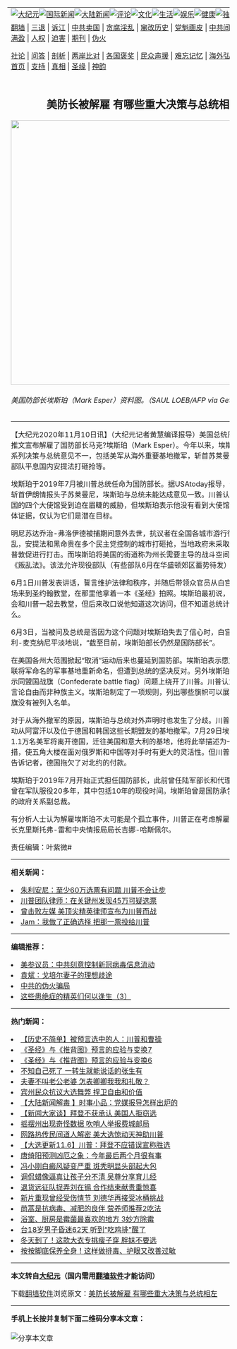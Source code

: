 <a name="1" id="1" target="_blank"></a><span id="1"></span>
<table align=center border="0"><tr><td colspan="2" VALIGN=TOP><a href="https://github.com/boyxwb378/djy/blob/master/gb/nsc413.md#1"><img src="https://raw.githubusercontent.com/boyxwb378/www/master/t/djy/1.jpg" title="大纪元"></a><a href="https://github.com/boyxwb378/djy/blob/master/gb/n24hr.md#1"><img src="https://raw.githubusercontent.com/boyxwb378/www/master/t/djy/3.jpg" title="国际新闻"></a><a href="https://github.com/boyxwb378/djy/blob/master/gb/nsc413.md#1"><img src="https://raw.githubusercontent.com/boyxwb378/www/master/t/djy/4.jpg" title="大陆新闻"></a><a href="https://github.com/boyxwb378/djy/blob/master/gb/news392.md#1"><img src="https://raw.githubusercontent.com/boyxwb378/www/master/t/djy/5.jpg" title="评论"></a><a href="https://github.com/boyxwb378/djy/blob/master/gb/news2007.md#1"><img src="https://raw.githubusercontent.com/boyxwb378/www/master/t/djy/6.jpg" title="文化"></a><a href="https://github.com/boyxwb378/djy/blob/master/gb/news2008.md#1"><img src="https://raw.githubusercontent.com/boyxwb378/www/master/t/djy/7.jpg" title="生活"></a><a href="https://github.com/boyxwb378/djy/blob/master/gb/ncyule.md#1"><img src="https://raw.githubusercontent.com/boyxwb378/www/master/t/djy/8.jpg" title="娱乐"></a><a href="https://github.com/boyxwb378/djy/blob/master/gb/nsc1002.md#1"><img src="https://raw.githubusercontent.com/boyxwb378/www/master/t/djy/9.jpg" title="健康"><a href="https://github.com/boyxwb378/djy/blob/master/gb/nf6092.md#1"><img src="https://raw.githubusercontent.com/boyxwb378/www/master/t/djy/10a.jpg" title="独家"></a><a href="https://github.com/boyxwb378/djy/blob/master/gb/nf4514.md#1"><img src="https://raw.githubusercontent.com/boyxwb378/www/master/t/djy/12a.jpg" title="头条"></a></td></tr>
<tr><td colspan="2" VALIGN=TOP><a target="_blank" href="https://github.com/boyxwb378/www/blob/master/README.md?zsrh#1">翻墙</a> | <a target="_blank" href="https://github.com/boyxwb378/djy/blob/master/gb/nf5657.md#1">三退</a> | <a target="_blank" href="https://github.com/boyxwb378/djy/blob/master/gb/nf6124.md#1">诉江</a> | <a target="_blank" href="https://github.com/boyxwb378/djy/blob/master/gb/nf1176117.md#1">中共卖国</a> | <a target="_blank" href="https://github.com/boyxwb378/djy/blob/master/gb/nf5773.md#1">贪腐淫乱</a> | <a target="_blank" href="https://github.com/boyxwb378/djy/blob/master/gb/nf1176115.md#1">窜改历史</a> | <a target="_blank" href="https://github.com/boyxwb378/djy/blob/master/gb/nf1176107.md#1">党魁画皮</a> | <a target="_blank" href="https://github.com/boyxwb378/djy/blob/master/gb/nf1320400.md#1">中共间谍</a> | <a target="_blank" href="https://github.com/boyxwb378/djy/blob/master/gb/nf1176114.md#1">破坏传统</a> | <a target="_blank" href="https://github.com/boyxwb378/ntdtv/blob/master/gb/prog447_1.md#1">恶贯满盈</a> | <a target="_blank" href="https://github.com/boyxwb378/djy/blob/master/gb/ncid278.md#1">人权</a> | <a target="_blank" href="https://github.com/boyxwb378/djy/blob/master/gb/nf1176111.md#1">迫害</a> | <a target="_blank" href="https://gitlab.com/szzdlab/mh-qikan/blob/master/README.md#1">期刊</a> | <a target="_blank" href="https://github.com/boyxwb378/djy/blob/master/gb/nf5562.md#1">伪火</a></p><p><a target="_blank" href="https://github.com/boyxwb378/djy/blob/master/gb/9p.md#1">社论</a> | <a target="_blank" href="https://github.com/boyxwb378/djy/blob/master/gb/nf4378.md#1">问答</a> | <a target="_blank" href="https://github.com/boyxwb378/djy/blob/master/gb/nf5792.md#1">剖析</a> | <a target="_blank" href="https://github.com/boyxwb378/djy/blob/master/gb/nf5735.md#1">两岸比对</a> | <a target="_blank" href="https://github.com/boyxwb378/djy/blob/master/gb/nf6119.md#1">各国褒奖</a> | <a target="_blank" href="https://github.com/boyxwb378/djy/blob/master/gb/nf6120.md#1">民众声援</a> | <a target="_blank" href="https://github.com/boyxwb378/djy/blob/master/gb/nf1188594.md#1">难忘记忆</a> | <a target="_blank" href="https://github.com/boyxwb378/djy/blob/master/gb/nf3180.md#1">海外弘传</a> | <a target="_blank" href="https://github.com/boyxwb378/djy/blob/master/gb/nf5410.md#1">万人上访</a> | <a target="_blank" href="https://github.com/boyxwb378/www/blob/master/README.md?zsrh#1">平台首页</a> | <a target="_blank" href="https://github.com/boyxwb378/djy/blob/master/gb/nf4386.md#1">支持</a> | <a target="_blank" href="https://github.com/boyxwb378/djy/blob/master/gb/nf4389.md#1">真相</a> | <a target="_blank" href="https://github.com/boyxwb378/djy/blob/master/gb/nf5790.md#1">圣缘</a> | <a target="_blank" href="https://github.com/boyxwb378/djy/blob/master/gb/nf4786.md#1">神韵</a></td></tr>
<tr><td VALIGN=TOP width="626"><h2 align=center>美防长被解雇 有哪些重大决策与总统相左</h2>
<img width="600" src="https://i.epochtimes.com/assets/uploads/2020/10/GettyImages-1226032125-600x400.jpg" />
<h6>美国防部长埃斯珀（Mark Esper）资料图。（SAUL LOEB/AFP via Getty Images)
</h6>
<hr>
	<p>【大纪元2020年11月10日讯】（大纪元记者黄慧编译报导）美国总统周一（9日）发推文宣布<ahref="https://github.com/boyxwb378/djy/blob/master/gb/tag/%E8%A7%A3%E9%9B%87.md#1">解雇</a>了<ahref="https://github.com/boyxwb378/djy/blob/master/gb/tag/%E5%9B%BD%E9%98%B2%E9%83%A8%E9%95%BF.md#1">国防部长</a>马克?<ahref="https://github.com/boyxwb378/djy/blob/master/gb/tag/%E5%9F%83%E6%96%AF%E7%8F%80.md#1">埃斯珀</a>（Mark Esper）。今年以来，埃斯珀与总统在一系列决策与总统意见不一，包括美军从海外重要基地撤军，斩首苏莱曼尼，使用现役部队平息国内安提法打砸抢等。</p>
<p><ahref="https://github.com/boyxwb378/djy/blob/master/gb/tag/%E5%9F%83%E6%96%AF%E7%8F%80.md#1">埃斯珀</a>于2019年7月被川普总统任命为<ahref="https://github.com/boyxwb378/djy/blob/master/gb/tag/%E5%9B%BD%E9%98%B2%E9%83%A8%E9%95%BF.md#1">国防部长</a>。据USAtoday报导，今年1月对于斩首伊朗情报头子苏莱曼尼，埃斯珀与总统未能达成意见一致。川普认为证据表明美国的四个大使馆受到迫在眉睫的威胁，但埃斯珀表示他没有看到大使馆受到威胁的具体证据，仅认为它们是潜在目标。</p>
<p>明尼苏达乔治-弗洛伊德被捕期间意外去世，抗议者在全国各城市游行很快演变为骚乱，安提法和黑命贵在多个民主党控制的城市打砸抢，当地政府未采取任何行动。川普敦促进行打击。而埃斯珀将美国的街道称为州长需要主导的战斗空间，抵制援引《叛乱法》。该法允许现役部队（有些部队6月在华盛顿郊区蓄势待发）处理骚乱。</p>
<p>6月1日川普发表讲话，誓言维护法律和秩序，并随后带领众官员从白宫出来，穿过广场来到圣约翰教堂，在那里他拿着一本《圣经》拍照。埃斯珀最初说，他不知道自己会和川普一起去教堂，但后来改口说他知道这次访问，但不知道总统计划在那里做什么。</p>
<p>6月3日，当被问及总统是否因为这个问题对埃斯珀失去了信心时，白宫新闻秘书凯利-麦克纳尼平淡地说，“截至目前，埃斯珀部长仍然是国防部长”。</p>
<p>在美国各州大范围掀起“取消”运动后来也蔓延到国防部。埃斯珀表示愿意将10个以邦联将军命名的军事基地重新命名，但遭到总统的坚决反对。另外埃斯珀在美军设施展示同盟国战旗（Confederate battle flag）问题上绕开了川普。川普认为展示战旗是言论自由而非种族主义。埃斯珀制定了一项规则，列出哪些旗帜可以展示，同盟国战旗没有被列入名单。</p>
<p>对于从海外撤军的原因，埃斯珀与总统对外声明时也发生了分歧。川普总统一直在推动从阿富汗以及位于德国和韩国这些长期盟友的基地撤军。7月29日埃斯珀宣布，1.1万名美军将离开德国，迁往美国和意大利的基地，他将此举描述为一种战略举措，使五角大楼在面对俄罗斯和中国等对手时有更大的灵活性。但川普随后一小时内告诉记者，德国拖欠了对北约的付款。</p>
<p>埃斯珀于2019年7月开始正式担任国防部长，此前曾任陆军部长和代理国防部长。他曾在军队服役20多年，其中包括10年的现役时间。埃斯珀曾是国防承包商雷神公司的政府关系副总裁。</p>
<p>有分析人士认为<ahref="https://github.com/boyxwb378/djy/blob/master/gb/tag/%E8%A7%A3%E9%9B%87.md#1">解雇</a>埃斯珀不太可能是个孤立事件，川普正在考虑解雇联邦调查局局长克里斯托弗-雷和中央情报局局长吉娜-哈斯佩尔。</p>
<p>责任编辑：叶紫微#</p>
	
<hr>


<strong>相关新闻：</strong>
<li><a href="https://github.com/boyxwb378/djy/blob/master/gb/20/11/8/n12534666.md#1">朱利安尼：至少60万选票有问题 川普不会让步</a></li>
<li><a href="https://github.com/boyxwb378/djy/blob/master/gb/20/11/9/n12535116.md#1">川普团队律师：在关键州发现45万可疑选票</a></li>
<li><a href="https://github.com/boyxwb378/djy/blob/master/gb/20/11/9/n12535137.md#1">曾击败左媒 美顶尖精英律师宣布为川普而战</a></li>
<li><a href="https://github.com/boyxwb378/djy/blob/master/gb/20/11/9/n12535743.md#1">Jam：我做了正确选择 把那一票投给川普</a></li>
<hr>


<strong>编辑推荐：</strong>
<li><a href="https://github.com/onzhi266/djy/blob/master/gb/20/2/22/n11887949.md#1">美参议员：中共刻意控制新冠病毒信息流动</a></li>
<li><a href="https://github.com/tsiac2612/djy/blob/master/gb/18/1/18/n10066835.md#1" target="_blank">袁斌：戈培尔妻子的理想歧途</a></li><li><a href="https://github.com/boyxwb378/djy/blob/master/gb/16/1/21/n4622075.md?dfh#1" target="_blank">中共的伪火骗局</a></li><li><a href="https://github.com/tsiac2612/djy/blob/master/gb/18/8/26/n10667251.md#1" target="_blank">这些患绝症的精英们何以逢生（3）</a></li>
<hr>

<strong>热门新闻：</strong>
<li><a href="https://github.com/bilamv370/djy/blob/master/gb/20/11/4/n12523568.md#1">【历史不简单】被预言选中的人：川普和曹操</a></li>
<li><a href="https://github.com/bilamv370/djy/blob/master/gb/20/9/30/n12442873.md#1">《圣经》与《推背图》预言的应验与变换7</a></li>
<li><a href="https://github.com/bilamv370/djy/blob/master/gb/20/9/30/n12442866.md#1">《圣经》与《推背图》预言的应验与变换6</a></li>
<li><a href="https://github.com/bilamv370/djy/blob/master/gb/20/10/20/n12488670.md#1">不知自己死了 一转生就能说话的张生有</a></li>
<li><a href="https://github.com/bilamv370/djy/blob/master/gb/20/10/30/n12512695.md#1">夫妻不叫老公老婆 怎表卿卿我我和礼敬？</a></li>
<li><a href="https://github.com/bilamv370/djy/blob/master/gb/20/11/9/n12535305.md#1">宾州民众抗议大选舞弊 捍卫自由和价值</a></li>
<li><a href="https://github.com/bilamv370/djy/blob/master/gb/20/11/8/n12534135.md#1">【大陆新闻解毒 】时事小品：党媒报导怎样出炉的</a></li>
<li><a href="https://github.com/bilamv370/djy/blob/master/gb/20/11/9/n12536484.md#1">【新闻大家谈】拜登不获承认 美国人拒窃选</a></li>
<li><a href="https://github.com/bilamv370/djy/blob/master/gb/20/11/7/n12531603.md#1">摇摆州出现奇怪数据 吹哨人举报费城邮局</a></li>
<li><a href="https://github.com/bilamv370/djy/blob/master/gb/20/11/7/n12532904.md#1">网路热传民间道人解密 美大选惊动天神助川普</a></li>
<li><a href="https://github.com/bilamv370/djy/blob/master/gb/20/11/6/n12529890.md#1">【大选更新11.6】川普：拜登不应错误宣称胜选</a></li>
<li><a href="https://github.com/bilamv370/djy/blob/master/gb/20/11/8/n12534699.md#1">唐绮阳预测凶厄之象：今年最后两个月很有事</a></li>
<li><a href="https://github.com/bilamv370/djy/blob/master/gb/20/11/8/n12534449.md#1">冯小刚白癜风疑变严重 斑秃明显头部起大包</a></li>
<li><a href="https://github.com/bilamv370/djy/blob/master/gb/20/11/6/n12531299.md#1">调侃蜡像逼真让孩子分不清 吴尊分享育儿经</a></li>
<li><a href="https://github.com/bilamv370/djy/blob/master/gb/20/11/8/n12533364.md#1">退货远征队捉弄刘在锡 合作结束献贵重惊喜</a></li>
<li><a href="https://github.com/bilamv370/djy/blob/master/gb/20/11/6/n12530994.md#1">新片重现曾经受伤情节 刘德华再接受冰桶挑战</a></li>
<li><a href="https://github.com/bilamv370/djy/blob/master/gb/20/11/6/n12530332.md#1">茼蒿是抗病毒、减肥的良伴 营养师推荐2吃法</a></li>
<li><a href="https://github.com/bilamv370/djy/blob/master/gb/20/11/3/n12521072.md#1">浴室、厨房是霉菌最喜欢的地方 3妙方除霉</a></li>
<li><a href="https://github.com/bilamv370/djy/blob/master/gb/20/11/8/n12533391.md#1">台18岁男子昏迷62天 听到“吃鸡排”醒了</a></li>
<li><a href="https://github.com/bilamv370/djy/blob/master/gb/20/11/8/n12533608.md#1">冬天到了！这款大衣专挑瘦子穿 胖妹不要选</a></li>
<li><a href="https://github.com/bilamv370/djy/blob/master/gb/20/11/4/n12525816.md#1">按按脚底保养全身！这样做排毒、护眼又改善过敏</a></li>
<hr>

<strong>本文转自<a href="https://www.epochtimes.com">大纪元</a>（国内需用<a href="https://github.com/boyxwb378/www/blob/master/README.md#8">翻墙软件</a>才能访问）</strong><p>下载<a href="https://github.com/boyxwb378/www/blob/master/README.md#8">翻墙软件</a>浏览原文：<a href="https://www.epochtimes.com/gb/20/11/10/n12537694.htm">美防长被解雇 有哪些重大决策与总统相左</a></p><hr>

<strong>手机上长按并复制下面二维码分享本文章：</strong><br><br><img src="https://chart.apis.google.com/chart?cht=qr&chs=240x240&choe=UTF-8&chld=M|2&chl=https://github.com/boyxwb378/djy/blob/master/gb/20/11/10/n12537694.md%231" title="分享本文章"></td><td VALIGN=TOP><a href="https://github.com/boyxwb378/djy/blob/master/gb/16/1/21/n4622075.md?dfh#1" target="_blank"><img src="https://raw.githubusercontent.com/boyxwb378/djy/master/gb/300/wei-f1.jpg" title="中共的伪火骗局"  alt="中共的伪火骗局"></a><br><a href="https://github.com/boyxwb378/www/blob/master/README.md?dfh#9" target="_blank"><img src="https://raw.githubusercontent.com/boyxwb378/djy/master/gb/300/yong-h.jpg" title="永恒的见证"  alt="永恒的见证"></a><br><a href="https://github.com/boyxwb378/djy/blob/master/gb/13/9/29/n3974789.md?dfh#1" target="_blank"><img src="https://raw.githubusercontent.com/boyxwb378/djy/master/gb/300/shang-lnz.jpg" title="善良女子被中共投男牢"  alt="善良女子被中共投男牢"></a><br><a href="https://github.com/boyxwb378/djy/blob/master/gb/16/3/16/n4663449.md?dfh#1" target="_blank"><img src="https://raw.githubusercontent.com/boyxwb378/djy/master/gb/300/huo-z3.jpg" title="警卫目击活摘器官"  alt="警卫目击活摘器官"></a><br><a href="https://github.com/boyxwb378/djy/blob/master/gb/16/8/7/n8177641.md?dfh#1" target="_blank"><img src="https://raw.githubusercontent.com/boyxwb378/djy/master/gb/300/huo-z4.jpg" title="证人描述活摘恐怖"  alt="证人描述活摘恐怖"></a><br><a href="https://github.com/boyxwb378/djy/blob/master/gb/10/4/19/n2881569.md?dfh#1" target="_blank"><img src="https://raw.githubusercontent.com/boyxwb378/djy/master/gb/300/huo-z1.jpg" title="揭开活摘器官黑幕"  alt="揭开活摘器官黑幕"></a><br><a href="https://github.com/boyxwb378/djy/blob/master/gb/10/11/7/n3077476.md?dfh#1" target="_blank"><img src="https://raw.githubusercontent.com/boyxwb378/djy/master/gb/300/ma-ks.jpg" title="马克思的成魔之路"  alt="马克思的成魔之路"></a><br><a href="https://github.com/boyxwb378/djy/blob/master/gb/14/6/9/n4173977.md?dfh#1" target="_blank"><img src="https://raw.githubusercontent.com/boyxwb378/djy/master/gb/300/chang-zs.jpg" title="藏字石 蕴天机"  alt="藏字石 蕴天机"></a><br><a href="https://github.com/boyxwb378/djy/blob/master/gb/18/5/10/n10381511.md?dfh#1" target="_blank"><img src="https://raw.githubusercontent.com/boyxwb378/djy/master/gb/300/st1.jpg" title="关注3亿人三退"  alt="关注3亿人三退"></a><br><a href="https://github.com/boyxwb378/djy/blob/master/gb/18/3/21/n10237682.md?dfh#1" target="_blank"><img src="https://raw.githubusercontent.com/boyxwb378/djy/master/gb/300/jie-t.jpg" title="解体中共复兴中华"  alt="解体中共复兴中华"></a><br><a href="https://github.com/boyxwb378/djy/blob/master/gb/9/2/9/n2422991.md?dfh#1" target="_blank"><img src="https://raw.githubusercontent.com/boyxwb378/djy/master/gb/300/gao-zs.jpg" title="中共迫害良心律师"  alt="中共迫害良心律师"></a><br><a href="https://github.com/boyxwb378/djy/blob/master/gb/18/12/9/n10900044.md?dfh#1" target="_blank"><img src="https://raw.githubusercontent.com/boyxwb378/djy/master/gb/300/sj1.jpg" title="303万人举报江泽民"  alt="303万人举报江泽民"></a><br><a href="https://github.com/boyxwb378/djy/blob/master/gb/18/8/28/n10672014.md?dfh#1" target="_blank"><img src="https://raw.githubusercontent.com/boyxwb378/djy/master/gb/300/sj2.jpg" title="这些官员为何起诉江泽民"  alt="这些官员为何起诉江泽民"></a><br><a href="https://github.com/boyxwb378/djy/blob/master/gb/8/12/18/n2367165.md?dfh#1" target="_blank"><img src="https://raw.githubusercontent.com/boyxwb378/djy/master/gb/300/liangan.jpg" title="海峡两岸的强烈对比"  alt="海峡两岸的强烈对比"></a><br><a href="https://github.com/boyxwb378/djy/blob/master/gb/15/12/10/n4593139.md?dfh#1" target="_blank"><img src="https://raw.githubusercontent.com/boyxwb378/djy/master/gb/300/jia-ndzl.jpg" title="加拿大总理的贺信"  alt="加拿大总理的贺信"></a><br><a href="https://github.com/boyxwb378/djy/blob/master/gb/11/6/17/n3289382.md?dfh#1" target="_blank"><img src="https://raw.githubusercontent.com/boyxwb378/djy/master/gb/300/xiao-wd.jpg" title="探寻真相兼听则明"  alt="探寻真相兼听则明"></a><br><a href="https://github.com/boyxwb378/djy/blob/master/gb/18/10/27/n10812623.md?dfh#1" target="_blank"><img src="https://raw.githubusercontent.com/boyxwb378/djy/master/gb/300/yindu.jpg" title="印度媒体报道东方"  alt="印度媒体报道东方"></a><br><a href="https://github.com/boyxwb378/djy/blob/master/gb/18/6/9/n10469652.md?dfh#1" target="_blank"><img src="https://raw.githubusercontent.com/boyxwb378/djy/master/gb/300/xie-j.jpg" title="不一样的海外校园"  alt="不一样的海外校园"></a><br><a href="https://github.com/boyxwb378/djy/blob/master/gb/7/4/5/n1669415.md?dfh#1" target="_blank"><img src="https://raw.githubusercontent.com/boyxwb378/djy/master/gb/300/li-up.jpg" title="从大师到徒弟的传奇"  alt="从大师到徒弟的传奇"></a><br><a href="https://github.com/boyxwb378/djy/blob/master/gb/17/5/26/n9191512.md?dfh#1" target="_blank"><img src="https://raw.githubusercontent.com/boyxwb378/djy/master/gb/300/zfl2.jpg" title="亿万人与东方一本奇书"  alt="亿万人与东方一本奇书"></a><br><a href="https://github.com/boyxwb378/djy/blob/master/gb/13/11/27/n4020290.md?dfh#1" target="_blank"><img src="https://raw.githubusercontent.com/boyxwb378/djy/master/gb/300/zhen-h.jpg" title="大陆见不到的震撼场面"  alt="大陆见不到的震撼场面"></a><br><a href="https://github.com/boyxwb378/djy/blob/master/gb/15/7/17/n4482910.md?dfh#1" target="_blank"><img src="https://raw.githubusercontent.com/boyxwb378/djy/master/gb/300/dalu-sk.jpg" title="人心向善 大陆当初盛况"  alt="人心向善 大陆当初盛况"></a><br><a href="https://github.com/boyxwb378/djy/blob/master/gb/19/1/5/n10955468.md?dfh#1" target="_blank"><img src="https://raw.githubusercontent.com/boyxwb378/djy/master/gb/300/zfl1.jpg" title="追寻真理 这书讲什么"  alt="追寻真理 这书讲什么"></a><br><a href="https://github.com/boyxwb378/www/blob/master/README.md?dfh#1" target="_blank"><img src="https://raw.githubusercontent.com/boyxwb378/djy/master/gb/300/fq1.jpg" title="下载免费翻墙软件"  alt="下载免费翻墙软件"></a><br></td></tr></table>
